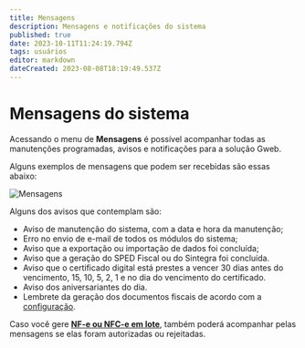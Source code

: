 ```yaml
---
title: Mensagens
description: Mensagens e notificações do sistema
published: true
date: 2023-10-11T11:24:19.794Z
tags: usuários
editor: markdown
dateCreated: 2023-08-08T18:19:49.537Z
---
```


# Mensagens do sistema
Acessando o menu de **Mensagens** é possível acompanhar todas as manutenções programadas, avisos e notificações para a solução Gweb.

Alguns exemplos de mensagens que podem ser recebidas são essas abaixo:

![Mensagens](/mensagens/mensagens.png)

Alguns dos avisos que contemplam são:
- Aviso de manutenção do sistema, com a data e hora da manutenção;
- Erro no envio de e-mail de todos os módulos do sistema;
- Aviso que a exportação ou importação de dados foi concluída;
- Aviso que a geração do SPED Fiscal ou do Sintegra foi concluída.
- Aviso que o certificado digital está prestes a vencer 30 dias antes do vencimento, 15, 10, 5, 2, 1 e no dia do vencimento do certificado.
- Aviso dos aniversariantes do dia.
- Lembrete da geração dos documentos fiscais de acordo com a [configuração](https://help.gdoorweb.com.br/pt-br/configuracoes/geral#contador).

Caso você gere [**NF-e ou NFC-e em lote**](/pt-br/movimentos/pdv#seleção-múltipla), também poderá acompanhar pelas mensagens se elas foram autorizadas ou rejeitadas.
